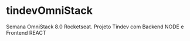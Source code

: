 # tindevOmniStack
Semana OmniStack 8.0 Rocketseat.  Projeto Tindev com Backend NODE e Frontend REACT
